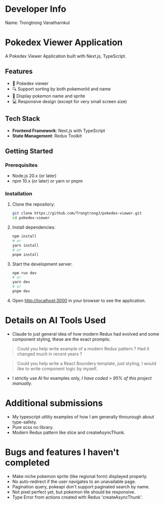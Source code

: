 # Developer Info

Name: Trongtrong Vanatharnkul

# Pokedex Viewer Application

A Pokedex Viewer Application built with Next.js, TypeScript.

## Features

- 📖 Pokedex viewer
- 🔍 Support sorting by both pokemonId and name
- 🐉 Display pokemon name and sprite
- 💻 Responsive design (except for very small screen size)

## Tech Stack

- **Frontend Framework**: Next.js with TypeScript
- **State Management**: Redux Toolkit

## Getting Started

### Prerequisites

- Node.js 20.x (or later)
- npm 10.x (or later) or yarn or pnpm

### Installation

1. Clone the repository:
   ```bash
   git clone https://github.com/TrongtrongJ/pokedex-viewer.git
   cd pokedex-viewer
   ```

2. Install dependencies:
   ```bash
   npm install
   # or
   yarn install
   # or
   pnpm install
   ```

4. Start the development server:
   ```bash
   npm run dev
   # or
   yarn dev
   # or
   pnpm dev
   ```

5. Open [http://localhost:3000](http://localhost:3000) in your browser to see the application.

# Details on AI Tools Used
- Claude to just general idea of how modern Redux had evolved and some component styling, these are the exact prompts:

> Could you help write example of a modern Redux pattern ? 
> Had it changed much in recent years ?

> Could you help write a React Boundery template, just styling, 
> I would like to write component logic by myself.

- I strictly use AI for examples only, <em>I have coded > 95% of this project manually</em>.

# Additional submissions
- My typescript utility examples of how I am generally throurough about type-safety.
- Pure scss no library.
- Modern Redux pattern like slice and createAsyncThunk.

# Bugs and features I haven't completed
- Make niche pokemon sprite (like regional form) displayed properly.
- No auto-redirect if the user navigates to an unavailable page.
- Pagination query, pokeapi don't support paginated search by name.
- Not pixel perfect yet, but pokemon tile should be responsive.
- Type Error from actions created with Redux 'createAsyncThunk'.